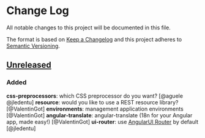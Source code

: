 # Change Log

All notable changes to this project will be documented in this file.

The format is based on [Keep a Changelog](http://keepachangelog.com/) 
and this project adheres to [Semantic Versioning](http://semver.org/).

## [Unreleased]

### Added

**css-preprocessors**: which CSS preprocessor do you want? [@aguele @jledentu]
**resource**: would you like to use a REST resource library? [@ValentinGot]
**environments**: management application environments [@ValentinGot]
**angular-translate**: angular-translate (18n for your Angular app, made easy!) [@ValentinGot]
**ui-router**: use [AngularUI Router](https://github.com/angular-ui/ui-router) by default [@jledentu]

[Unreleased]: https://github.com/groupe-sii/generator-webpack-angular/tree/develop
